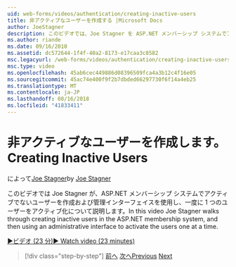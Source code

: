 ```yaml
---
uid: web-forms/videos/authentication/creating-inactive-users
title: 非アクティブなユーザーを作成する |Microsoft Docs
author: JoeStagner
description: このビデオでは、Joe Stagner を ASP.NET メンバーシップ システムでアクティブでないユーザーを作成および管理インターフェイスを使用し、ユーザーを 1 つのアクティブ化手順について説明します.
ms.author: riande
ms.date: 09/16/2010
ms.assetid: dc572644-1f4f-40a2-8173-e17caa3c8582
msc.legacyurl: /web-forms/videos/authentication/creating-inactive-users
msc.type: video
ms.openlocfilehash: 45ab6cec449886d08396509fca4a3b12c4f16e05
ms.sourcegitcommit: 45ac74e400f9f2b7dbded66297730f6f14a4eb25
ms.translationtype: MT
ms.contentlocale: ja-JP
ms.lasthandoff: 08/16/2018
ms.locfileid: "41833411"
---
```

<a name="creating-inactive-users"></a><span data-ttu-id="4a455-103">非アクティブなユーザーを作成します。</span><span class="sxs-lookup"><span data-stu-id="4a455-103">Creating Inactive Users</span></span>
====================
<span data-ttu-id="4a455-104">によって[Joe Stagner](https://github.com/JoeStagner)</span><span class="sxs-lookup"><span data-stu-id="4a455-104">by [Joe Stagner](https://github.com/JoeStagner)</span></span>

<span data-ttu-id="4a455-105">このビデオでは Joe Stagner が、ASP.NET メンバーシップ システムでアクティブでないユーザーを作成および管理インターフェイスを使用し、一度に 1 つのユーザーをアクティブ化について説明します。</span><span class="sxs-lookup"><span data-stu-id="4a455-105">In this video Joe Stagner walks through creating inactive users in the ASP.NET membership system, and then using an administrative interface to activate the users one at a time.</span></span>

[<span data-ttu-id="4a455-106">&#9654;ビデオ (23 分)</span><span class="sxs-lookup"><span data-stu-id="4a455-106">&#9654; Watch video (23 minutes)</span></span>](https://channel9.msdn.com/Blogs/ASP-NET-Site-Videos/creating-inactive-users)

> [!div class="step-by-step"]
> <span data-ttu-id="4a455-107">[前へ](simple-web-service-authentication.md)
> [次へ](sql-injection-defense.md)</span><span class="sxs-lookup"><span data-stu-id="4a455-107">[Previous](simple-web-service-authentication.md)
[Next](sql-injection-defense.md)</span></span>
